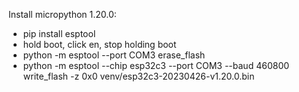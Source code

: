Install micropython 1.20.0:  
* pip install esptool
* hold boot, click en, stop holding boot
* python -m esptool --port COM3 erase_flash
* python -m esptool --chip esp32c3 --port COM3 --baud 460800 write_flash -z 0x0 venv/esp32c3-20230426-v1.20.0.bin